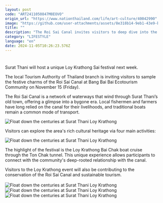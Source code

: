 ```yaml
---
layout: post
code: "ART2411050847M8EOVO"
origin_url: "https://www.nationthailand.com/life/art-culture/40042990"
image: "https://github.com/user-attachments/assets/8e318b14-9eb1-43e9-b9ca-9883e7a8a782"
title: ""
description: "The Roi Sai Canal invites visitors to deep dive into the festival’s cherished traditions next week"
category: "LIFESTYLE"
language: "en"
date: 2024-11-05T10:26:23.576Z
---
```


# 









Surat Thani will host a unique Loy Krathong Sai festival next week.

The local Tourism Authority of Thailand branch is inviting visitors to sample the festive charms of the Roi Sai Canal at Bang Bai Bai Ecotourism Community on November 15 (Friday).

The Roi Sai Canal is a network of waterways that wind through Surat Thani’s old town, offering a glimpse into a bygone era. Local fishermen and farmers have long relied on the canal for their livelihoods, and traditional boats remain a common mode of transport.

  ![Float down the centuries at Surat Thani Loy Krathong](https://github.com/user-attachments/assets/7185b40d-15ee-414a-a89c-2dcb1cfa1eb0)

Visitors can explore the area's rich cultural heritage via four main activities:

  ![Float down the centuries at Surat Thani Loy Krathong](https://github.com/user-attachments/assets/683a9698-cd97-4ac1-82ab-68d58765b96b)

The highlight of the festival is the Loy Krathong Bai Chak boat cruise through the Ton Chak tunnel. This unique experience allows participants to connect with the community's deep-rooted relationship with the canal.

Visitors to the Loy Krathong event will also be contributing to the conservation of the Roi Sai Canal and sustainable tourism.  
   
   ![Float down the centuries at Surat Thani Loy Krathong](https://github.com/user-attachments/assets/670fa09d-a147-4253-a44a-00e3846b9e7b)  ![Float down the centuries at Surat Thani Loy Krathong](https://media.nationthailand.com/uploads/images/contents/w1024/2024/11/Spz9e2Kk2TvXXHZ4U0WD.webp?x-image-process=style/lg-webp)   ![Float down the centuries at Surat Thani Loy Krathong](https://github.com/user-attachments/assets/5c1a5ec0-937d-4ccd-bc46-974bc94771be)